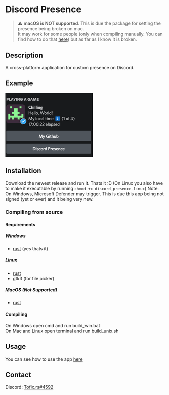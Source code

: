 # Discord Presence

> :warning: **macOS is NOT supported**. This is due the package for setting the presence being broken on mac.  
> It may work for some people (only when compiling manually. You can find how to do that [here](#compiling-from-source)) but as far as I know it is broken.

## Description

A cross-platform application for custom presence on Discord.

## Example

![Example Presence](https://raw.githubusercontent.com/Tofix26/discord_presence/master/.github/assets/Example%20Presence.gif)

## Installation

Download the newest release and run it. Thats it :D (On Linux you also have to make it executable by running `chmod +x discord_presence-linux`)
Note: On Windows, Microsoft Defender may trigger. This is due this app being not signed (yet or ever) and it being very new.

### Compiling from source

#### Requirements

##### Windows

- [rust](https://rustup.rs/) (yes thats it)

##### Linux

- [rust](https://rustup.rs/)
- gtk3 (for file picker)

##### MacOS (Not Supported)

- [rust](https://rustup.rs/)

#### Compiling

On Windows open cmd and run build_win.bat  
On Mac and Linux open terminal and run build_unix.sh

## Usage

You can see how to use the app [here](https://github.com/Tofix26/discord_presence/wiki/Guide)

## Contact

Discord: [Tofix.rs#4592](https://discord.com/users/436947586788884490)
